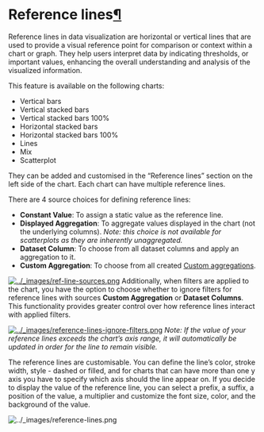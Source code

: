 Reference lines[¶](#reference-lines "Permalink to this heading")
================================================================


Reference lines in data visualization are horizontal or vertical lines that are used to provide a
visual reference point for comparison or context within a chart or graph. They help users interpret data by indicating
thresholds, or important values, enhancing the overall understanding and analysis of the visualized information.


This feature is available on the following charts:


* Vertical bars
* Vertical stacked bars
* Vertical stacked bars 100%
* Horizontal stacked bars
* Horizontal stacked bars 100%
* Lines
* Mix
* Scatterplot


They can be added and customised in the “Reference lines” section on the left side of the chart.
Each chart can have multiple reference lines.


There are 4 source choices for defining reference lines:


* **Constant Value**: To assign a static value as the reference line.
* **Displayed Aggregation**: To aggregate values displayed in the chart (not the underlying columns). *Note: this choice is not available for scatterplots as they are inherently unaggregated.*
* **Dataset Column**: To choose from all dataset columns and apply an aggregation to it.
* **Custom Aggregation**: To choose from all created [Custom aggregations](custom-aggregations.html).


[![../_images/ref-line-sources.png](../_images/ref-line-sources.png)](../_images/ref-line-sources.png)
Additionally, when filters are applied to the chart, you have the option to choose whether to ignore filters for reference lines with sources **Custom Aggregation** or **Dataset Columns**.
This functionality provides greater control over how reference lines interact with applied filters.


[![../_images/reference-lines-ignore-filters.png](../_images/reference-lines-ignore-filters.png)](../_images/reference-lines-ignore-filters.png)
*Note: If the value of your reference lines exceeds the chart’s axis range, it will automatically be updated in order for the line to remain visible.*


The reference lines are customisable. You can define the line’s color, stroke width, style \- dashed or filled, and for charts
that can have more than one y axis you have to specify which axis should the line appear on. If you decide to display the value of
the reference line, you can select a prefix, a suffix, a position of the value, a multiplier and customize the font size, color, and
the background of the value.


![../_images/reference-lines.png](../_images/reference-lines.png)